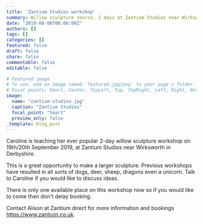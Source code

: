 ```yaml
---
title: 'Zantium Studios workshop'
summary: Willow sculpture course, 2 days at Zantium Studios near Wirksworth Derbyshire. Only one place left.
date: "2019-08-08T00:00:00Z"
authors: []
tags: []
categories: []
featured: false
draft: false
share: false
commentable: false
editable: false

# Featured image
# To use, add an image named `featured.jpg/png` to your page's folder.
# Focal points: Smart, Center, TopLeft, Top, TopRight, Left, Right, BottomLeft, Bottom, BottomRight.
image:
  name: "zantium-studios.jpg"
  caption: "Zantium Studios"
  focal_point: "Smart"
  preview_only: false
_template: blog_post
---
```


Caroline is teaching her ever popular 2-day willow sculpture workshop on 19th/20th September 2019, at Zantium Studios near Wirksworth in Derbyshire.

This is a great opportunity to make a larger sculpture. Previous workshops have resulted in all sorts of dogs, deer, sheep, dragons even a unicorn. Talk to Caroline if you would like to discuss ideas.

There is only one available place on this workshop now so if you would like to come then don't delay booking.

Contact Alison at Zantium direct for more information and bookings https://www.zantium.co.uk.
